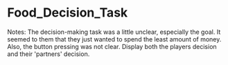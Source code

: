 # Food_Decision_Task
Notes:
The decision-making task was a little unclear, especially the goal. It seemed to them that they just wanted to spend the least amount of money. Also, the button pressing was not clear. Display both the players decision and their 'partners' decision.
